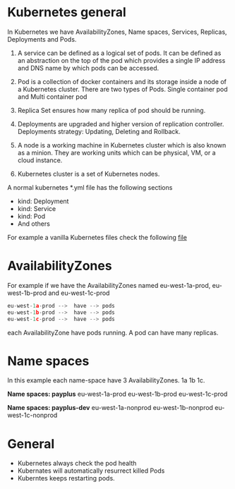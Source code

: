 
Kubernetes general
==================

In Kubernetes we have AvailabilityZones, Name spaces, Services, Replicas, Deployments and Pods.

1) A service can be defined as a logical set of pods. It can be defined as an abstraction on the top of the pod which provides a single IP address and DNS name by which pods can be accessed.

1) Pod is a collection of docker containers and its storage inside a node of a Kubernetes cluster. There are two types of Pods. Single container pod and Multi container pod

1) Replica Set ensures how many replica of pod should be running. 

1) Deployments are upgraded and higher version of replication controller. Deployments strategy:  Updating, Deleting and Rollback.

1) A node is a working machine in Kubernetes cluster which is also known as a minion. They are working units which can be physical, VM, or a cloud instance.

1) Kubernetes cluster is a set of Kubernetes nodes.

A normal kubernetes *.yml file  has the following sections 

* kind: Deployment 
* kind: Service
* kind: Pod
* And others

For example a  vanilla Kubernetes files check the following [file](https://github.com/jaegertracing/jaeger-kubernetes/blob/master/production-elasticsearch/elasticsearch.yml "file")


AvailabilityZones
==================
For example if we have the AvailabilityZones named eu-west-1a-prod, eu-west-1b-prod and eu-west-1c-prod

```cpp
eu-west-1a-prod -->  have --> pods
eu-west-1b-prod -->  have --> pods
eu-west-1c-prod -->  have --> pods

```
each AvailabilityZone have pods running. A pod can have many replicas.

Name spaces
============
In this example  each name-space have 3  AvailabilityZones. 1a 1b 1c.

**Name spaces: payplus**
                eu-west-1a-prod
                eu-west-1b-prod
                eu-west-1c-prod

**Name spaces: payplus-dev**
                eu-west-1a-nonprod
                eu-west-1b-nonprod
                eu-west-1c-nonprod


General
========
* Kubernetes always check the pod health 
* Kubernates will automatically resurrect killed Pods 
* Kuberntes keeps restarting pods.  
